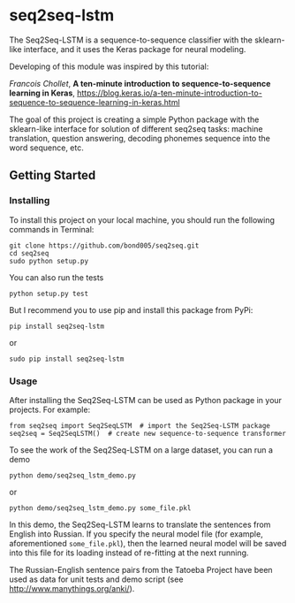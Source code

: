 # seq2seq-lstm

The Seq2Seq-LSTM is a sequence-to-sequence classifier with the sklearn-like interface, and it uses the Keras package for neural modeling.

Developing of this module was inspired by this tutorial:

_Francois Chollet_, **A ten-minute introduction to sequence-to-sequence learning in Keras**, https://blog.keras.io/a-ten-minute-introduction-to-sequence-to-sequence-learning-in-keras.html

The goal of this project is creating a simple Python package with the sklearn-like interface for solution of different seq2seq tasks:
machine translation, question answering, decoding phonemes sequence into the word sequence, etc.

## Getting Started

### Installing

To install this project on your local machine, you should run the following commands in Terminal:

```
git clone https://github.com/bond005/seq2seq.git
cd seq2seq
sudo python setup.py
```

You can also run the tests

```
python setup.py test
```

But I recommend you to use pip and install this package from PyPi:

```
pip install seq2seq-lstm
```

or

```
sudo pip install seq2seq-lstm
```

### Usage

After installing the Seq2Seq-LSTM can be used as Python package in your projects. For example:

```
from seq2seq import Seq2SeqLSTM  # import the Seq2Seq-LSTM package
seq2seq = Seq2SeqLSTM()  # create new sequence-to-sequence transformer
```

To see the work of the Seq2Seq-LSTM on a large dataset, you can run a demo

```
python demo/seq2seq_lstm_demo.py
```

or

```
python demo/seq2seq_lstm_demo.py some_file.pkl
```

In this demo, the Seq2Seq-LSTM learns to translate the sentences from English into Russian. If you specify the neural model file (for example, aforementioned `some_file.pkl`), then the learned neural model will be saved into this file for its loading instead of re-fitting at the next running.

The Russian-English sentence pairs from the Tatoeba Project have been used as data for unit tests and demo script (see http://www.manythings.org/anki/).

